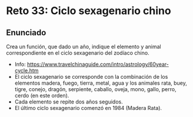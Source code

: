 # Reto 33: Ciclo sexagenario chino

## Enunciado

Crea un función, que dado un año, indique el elemento y animal correspondiente en el ciclo sexagenario del zodíaco chino.

- Info: https://www.travelchinaguide.com/intro/astrology/60year-cycle.htm
- El ciclo sexagenario se corresponde con la combinación de los elementos madera, fuego, tierra, metal, agua y los animales rata, buey, tigre, conejo, dragón, serpiente, caballo, oveja, mono, gallo, perro, cerdo (en este orden).
- Cada elemento se repite dos años seguidos.
- El último ciclo sexagenario comenzó en 1984 (Madera Rata).

